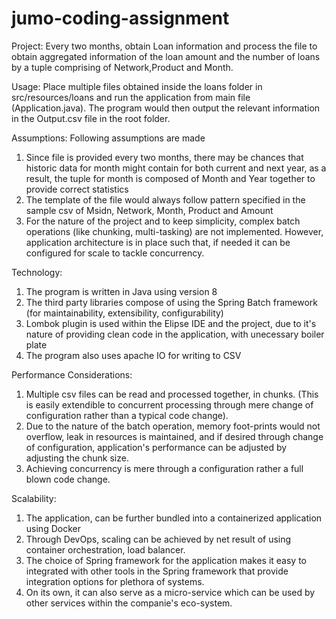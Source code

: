 # jumo-coding-assignment
Project: Every two months, obtain Loan information and process the file to obtain aggregated information of the loan amount and the number of loans by a tuple comprising of Network,Product and Month. 

Usage: Place multiple files obtained inside the loans folder in src/resources/loans and run the application from main file (Application.java). The program would then output the relevant information in the Output.csv file in the root folder.

Assumptions: Following assumptions are made
1. Since file is provided every two months, there may be chances that historic data for month might contain for both current and next year, as a result, the tuple for month is composed of Month and Year together to provide correct statistics
2. The template of the file would always follow pattern specified in the sample csv of Msidn, Network, Month, Product and Amount
3. For the nature of the project and to keep simplicity, complex batch operations (like chunking, multi-tasking) are not implemented. However, application architecture is in place such that, if needed it can be configured for scale to tackle concurrency.

Technology:
1. The program is written in Java using version 8
2. The third party libraries compose of using the Spring Batch framework (for maintainability, extensibility, configurability)
3. Lombok plugin is used within the Elipse IDE and the project, due to it's nature of providing clean code in the application, with unecessary boiler plate
4. The program also uses apache IO for writing to CSV

Performance Considerations:
1. Multiple csv files can be read and processed together, in chunks.  (This is easily extendible to concurrent processing through mere change of configuration rather than a typical code change). 
2. Due to the nature of the batch operation, memory foot-prints would not overflow, leak in resources is maintained, and if desired through change of configuration, application's performance can be adjusted by adjusting the chunk size. 
3. Achieving concurrency is mere through a configuration rather a full blown code change.

Scalability:
1. The application, can be further bundled into a containerized application using Docker
2. Through DevOps, scaling can be achieved by net result of using container orchestration, load balancer.
3. The choice of Spring framework for the application makes it easy to integrated with other tools in the Spring framework that provide integration options for plethora of systems.
4. On its own, it can also serve as a micro-service which can be used by other services within the companie's eco-system.


